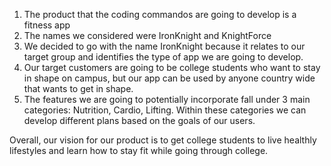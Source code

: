 1. The product that the coding commandos are going to develop is a fitness app
2. The names we considered were IronKnight and KnightForce
3. We decided to go with the name IronKnight because it relates to our target group and identifies the type of app we are going to develop.
4. Our target customers are going to be college students who want to stay in shape on campus, but our app can be used by anyone country wide that wants to get in shape.
5. The features we are going to potentially incorporate fall under 3 main categories: Nutrition, Cardio, Lifting. Within these categories we can develop different plans based on the goals of our users.

Overall, our vision for our product is to get college students to live healthly lifestyles and learn how to stay fit while going through college.
